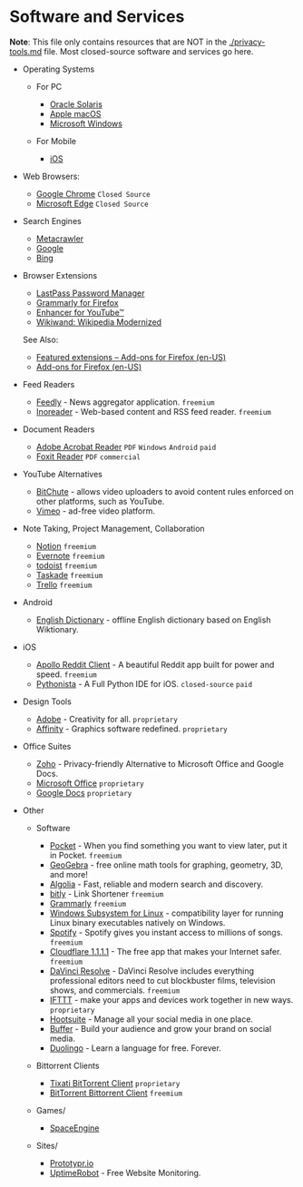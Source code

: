 # Software and Services

**Note**: This file only contains resources that are NOT in the [./privacy-tools.md](./privacy-tools.md) file. Most closed-source software and services go here.

- Operating Systems
  - For PC
    - [Oracle Solaris](https://www.oracle.com/solaris)
    - [Apple macOS](https://www.apple.com/macos)
    - [Microsoft Windows](https://www.microsoft.com/en-us/windows)

  - For Mobile
    - [iOS](https://www.apple.com/ios)

- Web Browsers:
  - [Google Chrome](https://www.google.com/chrome/) `Closed Source`
  - [Microsoft Edge](https://www.microsoft.com/en-us/edge) `Closed Source`

- Search Engines
  - [Metacrawler](https://www.metacrawler.com/)
  - [Google](https://www.google.com/)
  - [Bing](https://www.bing.com/)

- Browser Extensions
  - [LastPass Password Manager](https://addons.mozilla.org/en-US/firefox/addon/lastpass-password-manager/)
  - [Grammarly for Firefox](https://addons.mozilla.org/en-US/android/addon/grammarly-1/)
  - [Enhancer for YouTube™](https://addons.mozilla.org/en-US/firefox/addon/enhancer-for-youtube/)
  - [Wikiwand: Wikipedia Modernized](https://addons.mozilla.org/en-US/firefox/addon/wikiwand-wikipedia-modernized/)

  See Also:
    - [Featured extensions – Add-ons for Firefox (en-US)](https://addons.mozilla.org/en-US/firefox/search/?featured=true&type=extension)
    - [Add-ons for Firefox (en-US)](https://addons.mozilla.org/en-US/firefox/)

- Feed Readers
  - [Feedly](https://feedly.com/) - News aggregator application. `freemium`
  - [Inoreader](https://www.inoreader.com/) -  Web-based content and RSS feed reader. `freemium`

- Document Readers
  - [Adobe Acrobat Reader](https://acrobat.adobe.com/us/en/acrobat/pdf-reader.html) `PDF` `Windows` `Android` `paid`
  - [Foxit Reader](https://www.foxitsoftware.com/pdf-reader/) `PDF` `commercial`

- YouTube Alternatives
  - [BitChute](https://www.bitchute.com/) - allows video uploaders to avoid content rules enforced on other platforms, such as YouTube. 
  - [Vimeo](https://vimeo.com/) - ad-free video platform.

- Note Taking, Project Management, Collaboration
  - [Notion](https://www.notion.so/) `freemium`
  - [Evernote](https://evernote.com/) `freemium`
  - [todoist](https://todoist.com/) `freemium`
  - [Taskade](https://www.taskade.com/) `freemium`
  - [Trello](https://trello.com/) `freemium`

- Android
  - [English Dictionary](https://play.google.com/store/apps/details?id=livio.pack.lang.en_US&hl=en_US) - offline English dictionary based on English Wiktionary.

- iOS
  - [Apollo Reddit Client](https://apolloapp.io/) - A beautiful Reddit app built for power and speed. `freemium`
  - [Pythonista](https://omz-software.com/pythonista/) - A Full Python IDE for iOS. `closed-source` `paid`

- Design Tools
  - [Adobe](https://adobe.com) - Creativity for all. `proprietary`
  - [Affinity](https://affinity.serif.com/en-us/) - Graphics software redefined. `proprietary`

- Office Suites
  - [Zoho](https://www.zoho.com/) - Privacy-friendly Alternative to Microsoft Office and Google Docs.
  - [Microsoft Office](https://www.office.com/) `proprietary`
  - [Google Docs]() `proprietary`

- Other
  - Software
    - [Pocket](https://getpocket.com/) - When you find something you want to view later, put it in Pocket. `freemium`
    - [GeoGebra](https://www.geogebra.org/) - free online math tools for graphing, geometry, 3D, and more!
    - [Algolia](https://www.algolia.com/) - Fast, reliable and modern search and discovery.
    - [bitly](https://bitly.com/) - Link Shortener `freemium`
    - [Grammarly](https://www.grammarly.com/) `freemium`
    - [Windows Subsystem for Linux](https://en.wikipedia.org/wiki/Windows_Subsystem_for_Linux) - compatibility layer for running Linux binary executables natively on Windows.
    - [Spotify](https://www.spotify.com) - Spotify gives you instant access to millions of songs. `freemium`
    - [Cloudflare 1.1.1.1](https://1.1.1.1/) - The free app that makes your Internet safer. `freemium`
    - [DaVinci Resolve](https://www.blackmagicdesign.com/products/davinciresolve/) - DaVinci Resolve includes everything professional editors need to cut blockbuster films, television shows, and commercials. `freemium`
    - [IFTTT](https://ifttt.com/) - make your apps and devices work together in new ways. `proprietary`
    - [Hootsuite](https://hootsuite.com/) - Manage all your social media in one place.
    - [Buffer](https://buffer.com/) - Build your audience and grow your brand on social media.
    - [Duolingo](https://www.duolingo.com) - Learn a language for free. Forever.

  - Bittorrent Clients
    - [Tixati BitTorrent Client](https://tixati.com/) `proprietary`
    - [BitTorrent Bittorrent Client](https://www.bittorrent.com/) `freemium`

  - Games/
    - [SpaceEngine](http://spaceengine.org/)

  - Sites/
    - [Prototypr.io](https://www.prototypr.io/tools/)
    - [UptimeRobot](https://uptimerobot.com/) - Free Website Monitoring.
